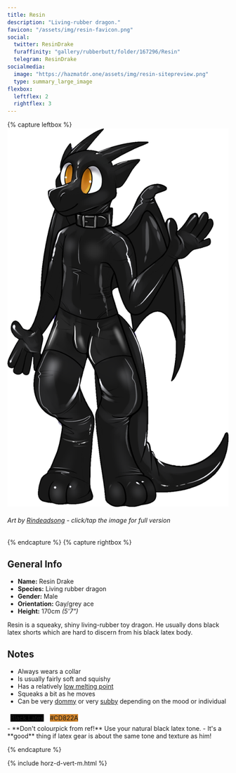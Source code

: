 ```yaml
---
title: Resin
description: "Living-rubber dragon."
favicon: "/assets/img/resin-favicon.png"
social:
  twitter: ResinDrake
  furaffinity: "gallery/rubberbutt/folder/167296/Resin"
  telegram: ResinDrake
socialmedia:
  image: "https://hazmatdr.one/assets/img/resin-sitepreview.png"
  type: summary_large_image
flexbox:
  leftflex: 2
  rightflex: 3
---
```


{% capture leftbox %}
[![Refsheet Image](/assets/img/resin-ref-1200px.png)](/assets/img/resin_refsheet.png)
###### Art by [Rindeadsong](https://www.furaffinity.net/view/27334962/) - <span class="desktop-only">click</span><span class="raw-only">/</span><span class="mobile-only">tap</span> the image for full version
{% endcapture %}
{% capture rightbox %}
## General Info
- **Name:** Resin Drake
- **Species:** Living rubber dragon
- **Gender:** Male
- **Orientation:** Gay/grey ace
- **Height:** 170cm *(5'7")*

Resin is a squeaky, shiny living-rubber toy dragon. He usually dons black latex shorts which are hard to discern from his black latex body.

## Notes
- Always wears a collar
- Is usually fairly soft and squishy
- Has a relatively [low melting point](https://www.furaffinity.net/view/26707388/)
- Squeaks a bit as he moves
- Can be very [dommy](https://www.furaffinity.net/view/33994059/) or very [subby](https://www.furaffinity.net/view/19488527/) depending on the mood or individual

<span style="display: flex; flex-wrap: wrap">
	<span style="padding: 0.5em"><span class="colorbox lighttext" style="background-color: black">Black Latex</span></span>
	<span style="padding: 0.5em"><span class="colorbox darktext" style="background-color: #CD822A">#CD822A</span></span>
</span>
- **Don't colourpick from ref!** Use your natural black latex tone.
    - It's a **good** thing if latex gear is about the same tone and texture as him!

{% endcapture %}

<!-- Turns capture groups into a flex box. Must come after capture groups. -->
{% include horz-d-vert-m.html %}

